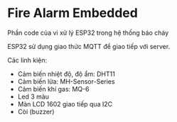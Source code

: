 # Fire Alarm Embedded
Phần code của vi xử lý ESP32 trong hệ thống báo cháy

ESP32 sử dụng giao thức MQTT để giao tiếp với server.

Các linh kiện:
- Cảm biến nhiệt độ, độ ẩm: DHT11
- Cảm biến lửa: MH-Sensor-Series
- Cảm biến khí gas: MQ-6
- Led 3 màu
- Màn LCD 1602 giao tiếp qua I2C
- Còi (buzzer)
